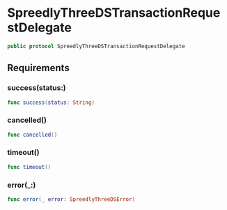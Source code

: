 # SpreedlyThreeDSTransactionRequestDelegate

``` swift
public protocol SpreedlyThreeDSTransactionRequestDelegate
```

## Requirements

### success(status:​)

``` swift
func success(status: String)
```

### cancelled()

``` swift
func cancelled()
```

### timeout()

``` swift
func timeout()
```

### error(\_:​)

``` swift
func error(_ error: SpreedlyThreeDSError)
```
